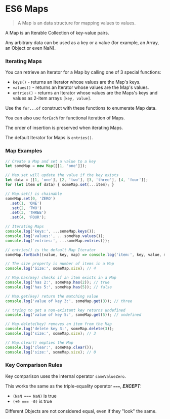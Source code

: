 # ES6 Maps

> A Map is an data structure for mapping values to values.

A Map is an Iterable Collection of key-value pairs.

Any arbitrary data can be used as a key or a value (for example, an Array, an Object or even NaN).


### Iterating Maps

You can retrieve an Iterator for a Map by calling one of 3 special functions:

- `keys()` - returns an Iterator whose values are the Map's keys.
- `values()` - returns an Iterator whose values are the Map's values.
- `entries()` - returns an Iterator whose values are the Maps's keys and values as 2-item arrays `[key, value]`.

Use the `for...of` construct with these functions to enumerate Map data.

You can also use `forEach` for functional iteration of Maps.

The order of insertion is preserved when iterating Maps.

The default Iterator for Maps is `entries()`.


### Map Examples

```js
// Create a Map and set a value to a key
let someMap = new Map([[1, 'one']]);

// Map.set will update the value if the key exists
let data = [[1, 'one'], [2, 'two'], [3, 'three'], [4, 'four']];
for (let item of data) { someMap.set(...item); }

// Map.set() is chainable
someMap.set(0, 'ZERO')
  .set(1, 'ONE')
  .set(2, 'TWO')
  .set(3, 'THREE')
  .set(4, 'FOUR');

// Iterating Maps
console.log('keys:', ...someMap.keys());
console.log('values:', ...someMap.values());
console.log('entries:', ...someMap.entries());

// entries() is the default Map Iterator
someMap.forEach((value, key, map) => console.log('item:', key, value, map));

// The size property is number of items in a Map
console.log('Size:', someMap.size); // 4

// Map.has(key) checks if an item exists in a Map
console.log('has 2:', someMap.has(2)); // true
console.log('has 5:', someMap.has(5)); // false

// Map.get(key) return the matching value
console.log('value of key 3:', someMap.get(3)); // three

// trying to get a non-existant key returns undefined
console.log('value of key 5:', someMap.get(5)); // undefined

// Map.delete(key) removes an item from the Map
console.log('delete key 3:', someMap.delete(3));
console.log('size:', someMap.size); // 3

// Map.clear() empties the Map
console.log('clear:', someMap.clear());
console.log('size:', someMap.size); // 0
```


### Key Comparison Rules

Key comparison uses the internal operator `sameValueZero`.

This works the same as the triple-equality operator `===`, ***EXCEPT***:

- `(NaN === NaN)` is true
- `(+0 === -0)` is true

Different Objects are not considered equal, even if they "look" the same.

